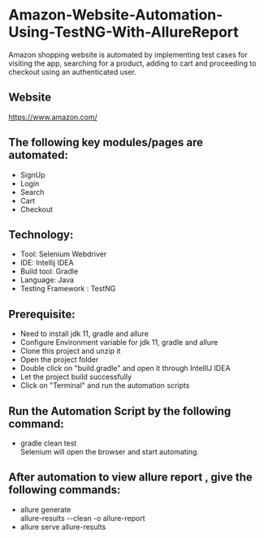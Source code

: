 # Amazon-Website-Automation-Using-TestNG-With-AllureReport
Amazon shopping website is automated by implementing test cases for visiting the app, searching for a product, adding to cart and proceeding to checkout using an authenticated user.
## Website
https://www.amazon.com/

## The following key modules/pages are automated:

- SignUp
- Login
- Search
- Cart
- Checkout

## Technology:
- Tool: Selenium Webdriver
- IDE: Intellij IDEA
- Build tool: Gradle
- Language: Java
- Testing Framework : TestNG
## Prerequisite:
- Need to install jdk 11, gradle and allure
- Configure Environment variable for jdk 11, gradle and allure
- Clone this project and unzip it
- Open the project folder
- Double click on "build.gradle" and open it through IntellIJ IDEA
- Let the project build successfully
- Click on "Terminal" and run the automation scripts

## Run the Automation Script by the following command:
- gradle clean test <br>
Selenium will open the browser and start automating.
## After automation to view allure report , give the following commands:
- allure generate <br>
allure-results --clean -o allure-report
- allure serve allure-results
